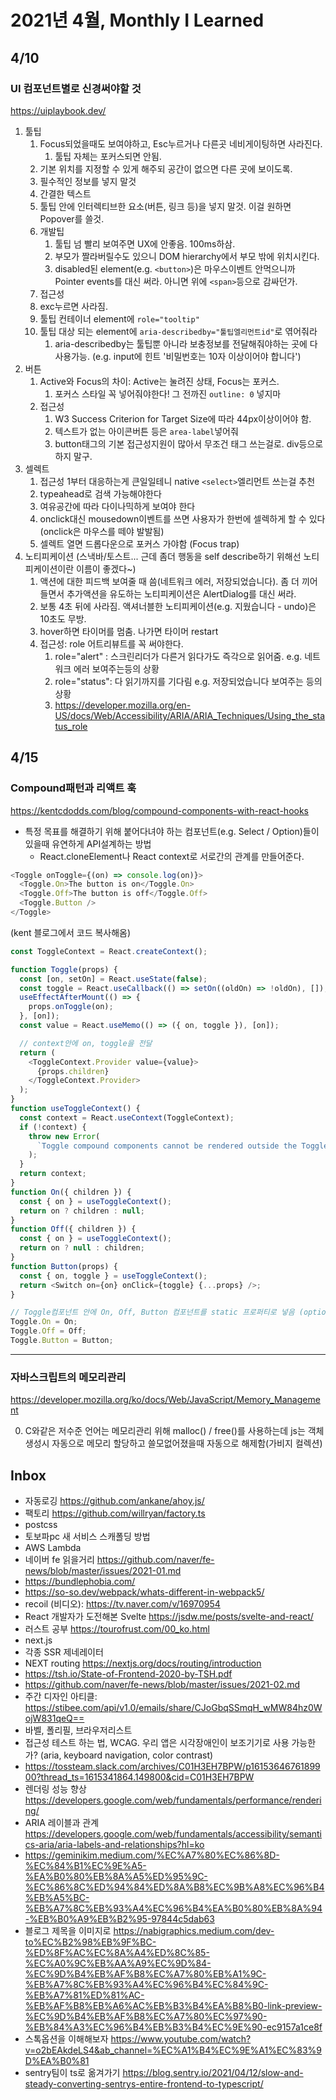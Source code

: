 # 2021년 4월, Monthly I Learned

## 4/10

### UI 컴포넌트별로 신경써야할 것

https://uiplaybook.dev/

1. 툴팁
   1. Focus되었을때도 보여야하고, Esc누르거나 다른곳 네비게이팅하면 사라진다.
      1. 툴팁 자체는 포커스되면 안됨.
   2. 기본 위치를 지정할 수 있게 해주되 공간이 없으면 다른 곳에 보이도록.
   3. 필수적인 정보를 넣지 말것
   4. 간결한 텍스트
   5. 툴팁 안에 인터렉티브한 요소(버튼, 링크 등)을 넣지 말것. 이걸 원하면 Popover를 쓸것.
   6. 개발팁
      1. 툴팁 넘 빨리 보여주면 UX에 안좋음. 100ms하삼.
      2. 부모가 짤라버릴수도 있으니 DOM hierarchy에서 부모 밖에 위치시킨다.
      3. disabled된 element(e.g. `<button>`)은 마우스이벤트 안먹으니까 Pointer events를 대신 써라. 아니면 위에 `<span>`등으로 감싸던가.
   7. 접근성
   8. exc누르면 사라짐.
   9. 툴팁 컨테이너 element에 `role="tooltip"`
   10. 툴팁 대상 되는 element에 `aria-describedby="툴팁엘리먼트id"`로 엮어줘라
       1. aria-describedby는 툴팁뿐 아니라 보충정보를 전달해줘야하는 곳에 다 사용가능. (e.g. input에 힌트 '비밀번호는 10자 이상이어야 합니다')
2. 버튼
   1. Active와 Focus의 차이: Active는 눌려진 상태, Focus는 포커스.
      1. 포커스 스타일 꼭 넣어줘야한다! 그 전까진 `outline: 0` 넣지마
   2. 접근성
      1. W3 Success Criterion for Target Size에 따라 44px이상이어야 함.
      2. 텍스트가 없는 아이콘버튼 등은 `area-label`넣어줘
      3. button태그의 기본 접근성지원이 많아서 무조건 태그 쓰는걸로. div등으로 하지 말구.
3. 셀렉트
   1. 접근성 1부터 대응하는게 큰일일테니 native `<select>`엘리먼트 쓰는걸 추천
   2. typeahead로 검색 가능해야한다
   3. 여유공간에 따라 다이나믹하게 보여야 한다
   4. onclick대신 mousedown이벤트를 쓰면 사용자가 한번에 셀렉하게 할 수 있다(onclick은 마우스를 떼야 발발됨)
   5. 셀렉트 열면 드롭다운으로 포커스 가야함 (Focus trap)
4. 노티피케이션 (스낵바/토스트... 근데 좀더 행동을 self describe하기 위해선 노티피케이션이란 이름이 좋겠다~)
   1. 액션에 대한 피드백 보여줄 때 씀(네트워크 에러, 저장되었습니다). 좀 더 끼어들면서 추가액션을 유도하는 노티피케이션은 AlertDialog를 대신 써라.
   2. 보통 4초 뒤에 사라짐. 액셔너블한 노티피케이션(e.g. 지웠습니다 - undo)은 10초도 무방.
   3. hover하면 타이머를 멈춤. 나가면 타이머 restart
   4. 접근성: role 어트리뷰트를 꼭 써야한다.
      1. role="alert" : 스크린리더가 다른거 읽다가도 즉각으로 읽어줌. e.g. 네트워크 에러 보여주는등의 상황
      2. role="status": 다 읽기까지를 기다림 e.g. 저장되었습니다 보여주는 등의 상황
      3. https://developer.mozilla.org/en-US/docs/Web/Accessibility/ARIA/ARIA_Techniques/Using_the_status_role

## 4/15

### Compound패턴과 리액트 훅

https://kentcdodds.com/blog/compound-components-with-react-hooks

- 특정 목표를 해결하기 위해 붙어다녀야 하는 컴포넌트(e.g. Select / Option)들이 있을때 유연하게 API설계하는 방법
  - React.cloneElement나 React context로 서로간의 관계를 만들어준다.

```js
<Toggle onToggle={(on) => console.log(on)}>
  <Toggle.On>The button is on</Toggle.On>
  <Toggle.Off>The button is off</Toggle.Off>
  <Toggle.Button />
</Toggle>
```

(kent 블로그에서 코드 복사해옴)

```js
const ToggleContext = React.createContext();

function Toggle(props) {
  const [on, setOn] = React.useState(false);
  const toggle = React.useCallback(() => setOn((oldOn) => !oldOn), []);
  useEffectAfterMount(() => {
    props.onToggle(on);
  }, [on]);
  const value = React.useMemo(() => ({ on, toggle }), [on]);

  // context안에 on, toggle을 전달
  return (
    <ToggleContext.Provider value={value}>
      {props.children}
    </ToggleContext.Provider>
  );
}
function useToggleContext() {
  const context = React.useContext(ToggleContext);
  if (!context) {
    throw new Error(
      `Toggle compound components cannot be rendered outside the Toggle component`
    );
  }
  return context;
}
function On({ children }) {
  const { on } = useToggleContext();
  return on ? children : null;
}
function Off({ children }) {
  const { on } = useToggleContext();
  return on ? null : children;
}
function Button(props) {
  const { on, toggle } = useToggleContext();
  return <Switch on={on} onClick={toggle} {...props} />;
}

// Toggle컴포넌트 안에 On, Off, Button 컴포넌트를 static 프로퍼티로 넣음 (optional)
Toggle.On = On;
Toggle.Off = Off;
Toggle.Button = Button;
```

---

### 자바스크립트의 메모리관리

https://developer.mozilla.org/ko/docs/Web/JavaScript/Memory_Management

0. C와같은 저수준 언어는 메모리관리 위해 malloc() / free()를 사용하는데 js는 객체 생성시 자동으로 메모리 할당하고 쓸모없어졌을때 자동으로 해제함(가비지 컬렉션)

## Inbox

- 자동로깅 https://github.com/ankane/ahoy.js/
- 팩토리 https://github.com/willryan/factory.ts
- postcss
- 토보파pc 새 서비스 스캐폴딩 방법
- AWS Lambda
- 네이버 fe 읽을거리 https://github.com/naver/fe-news/blob/master/issues/2021-01.md
- https://bundlephobia.com/
- https://so-so.dev/webpack/whats-different-in-webpack5/
- recoil (비디오): https://tv.naver.com/v/16970954
- React 개발자가 도전해본 Svelte https://jsdw.me/posts/svelte-and-react/
- 러스트 공부 https://tourofrust.com/00_ko.html
- next.js
- 각종 SSR 제네레이터
- NEXT routing https://nextjs.org/docs/routing/introduction
- https://tsh.io/State-of-Frontend-2020-by-TSH.pdf
- https://github.com/naver/fe-news/blob/master/issues/2021-02.md
- 주간 디자인 아티클: https://stibee.com/api/v1.0/emails/share/CJoGbqSSmqH_wMW84hz0WojW831qeQ==
- 바벨, 폴리필, 브라우저리스트
- 접근성 테스트 하는 법, WCAG. 우리 앱은 시각장애인이 보조기기로 사용 가능한가? (aria, keyboard navigation, color contrast)
- https://tossteam.slack.com/archives/C01H3EH7BPW/p1615364676189900?thread_ts=1615341864.149800&cid=C01H3EH7BPW
- 렌더링 성능 향상 https://developers.google.com/web/fundamentals/performance/rendering/
- ARIA 레이블과 관계 https://developers.google.com/web/fundamentals/accessibility/semantics-aria/aria-labels-and-relationships?hl=ko
- https://geminikim.medium.com/%EC%A7%80%EC%86%8D-%EC%84%B1%EC%9E%A5-%EA%B0%80%EB%8A%A5%ED%95%9C-%EC%86%8C%ED%94%84%ED%8A%B8%EC%9B%A8%EC%96%B4%EB%A5%BC-%EB%A7%8C%EB%93%A4%EC%96%B4%EA%B0%80%EB%8A%94-%EB%B0%A9%EB%B2%95-97844c5dab63
- 블로그 제목을 이미지로 https://nabigraphics.medium.com/dev-to%EC%B2%98%EB%9F%BC-%ED%8F%AC%EC%8A%A4%ED%8C%85-%EC%A0%9C%EB%AA%A9%EC%9D%84-%EC%9D%B4%EB%AF%B8%EC%A7%80%EB%A1%9C-%EB%A7%8C%EB%93%A4%EC%96%B4%EC%84%9C-%EB%A7%81%ED%81%AC-%EB%AF%B8%EB%A6%AC%EB%B3%B4%EA%B8%B0-link-preview-%EC%9D%B4%EB%AF%B8%EC%A7%80%EC%97%90-%EB%84%A3%EC%96%B4%EB%B3%B4%EC%9E%90-ec9157a1ce8f
- 스톡옵션을 이해해보자 https://www.youtube.com/watch?v=o2bEAkdeLS4&ab_channel=%EC%A1%B4%EC%9E%A1%EC%83%9D%EA%B0%81
- sentry팀이 ts로 옮겨가기 https://blog.sentry.io/2021/04/12/slow-and-steady-converting-sentrys-entire-frontend-to-typescript/
